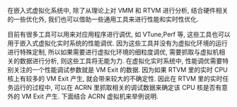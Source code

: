 
在嵌入式虚拟化系统中, 除了从理论上对 VMM 和 RTVM 进行分析, 结合硬件相关的一些优化外, 我们也可以借助一些通用工具来进行性能和实时性优化.

目前有很多工具可以用来对应用程序进行调优, 如 VTune,Perf 等, 这些工具也可以用于嵌入式虚拟化实时系统的性能调优. 因为这些工具并没有为虚拟化环境的运行进行特殊定制, 所以如果需要进行虚拟化环境的细粒度调优, 需要抓取与虚拟机相关的数据进行分析, 则这些工具将无能为力. 在虚拟化实时系统中, 性能调优需要特别关注的一个性能调试参数就是 VM Exit 的数据. 因为如果 RTVM 里的实时 CPU 核上有较多的 VM Exit 产生, 就会带来较大的不确定性. 因此在 RTVM 里的实时任务运行的过程中, 可以在 ACRN 里抓取相关的调试数据来确定该 CPU 核是否有意外的 VM Exit 产生. 下面结合 ACRN 虚拟机来举例说明.

